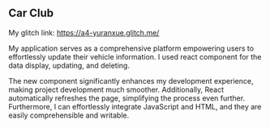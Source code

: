 Car Club
---

My glitch link: https://a4-yuranxue.glitch.me/

My application serves as a comprehensive platform empowering users to effortlessly update their vehicle information. I used react component for the data display, updating, and deleting.

The new component significantly enhances my development experience, making project development much smoother. Additionally, React automatically refreshes the page, simplifying the process even further.
Furthermore, I can effortlessly integrate JavaScript and HTML, and they are easily comprehensible and writable.